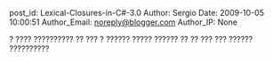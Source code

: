 post_id: Lexical-Closures-in-C#-3.0
Author: Sergio
Date: 2009-10-05 10:00:51
Author_Email: noreply@blogger.com
Author_IP: None

? ???? ?????????? ?? ??? ? ?????? ????? ?????? ?? ?? ??? ??? ?????? ??????????

